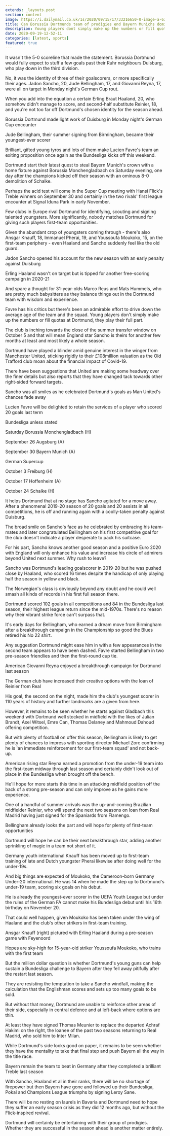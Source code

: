 ```yaml
---
extends: _layouts.post
section: content
image: https://i.dailymail.co.uk/1s/2020/09/15/17/33216650-0-image-a-63_1600186592820.jpg 
title: Can Borussia Dortmunds team of prodigies end Bayern Munichs dominance? 
description: Young players dont simply make up the numbers or fill quotas at Dortmund, they play their full part. Coach Lucien Favre and his staff are determined to drive down the average age of the team. 
date: 2020-09-19-12-52-11 
categories: [latest, sports] 
featured: true 
--- 
```

It wasn't the 5-0 scoreline that made the statement. Borussia Dortmund would fully expect to stuff a few goals past their Ruhr neighbours Duisburg, who play down in the third division.

No, it was the identity of three of their goalscorers, or more specifically their ages. Jadon Sancho, 20, Jude Bellingham, 17, and Giovanni Reyna, 17, were all on target in Monday night's German Cup rout.

When you add into the equation a certain Erling Braut Haaland, 20, who somehow didn't manage to score, and second-half substitute Reinier, 18, and you're not too far off Dortmund's chosen identity for the season ahead.

Borussia Dortmund made light work of Duisburg in Monday night's German Cup encounter

Jude Bellingham, their summer signing from Birmingham, became their youngest-ever scorer

Brilliant, gifted young tyros and lots of them make Lucien Favre's team an exiting proposition once again as the Bundesliga kicks off this weekend.

Dortmund start their latest quest to steal Bayern Munich's crown with a home fixture against Borussia Monchengladbach on Saturday evening, one day after the champions kicked off their season with an ominous 8-0 demolition of Schalke.

Perhaps the acid test will come in the Super Cup meeting with Hansi Flick's Treble winners on September 30 and certainly in the two rivals' first league encounter at Signal Iduna Park in early November.

Few clubs in Europe rival Dortmund for identifying, scouting and signing talented youngsters. More significantly, nobody matches Dortmund for giving such players first-team opportunities.

Given the abundant crop of youngsters coming through - there's also Ansgar Knauff, 18, Immanuel Pherai, 19, and Youssoufa Moukoko, 15, on the first-team periphery - even Haaland and Sancho suddenly feel like the old guard.

Jadon Sancho opened his account for the new season with an early penalty against Duisburg

Erling Haaland wasn't on target but is tipped for another free-scoring campaign in 2020-21

And spare a thought for 31-year-olds Marco Reus and Mats Hummels, who are pretty much babysitters as they balance things out in the Dortmund team with wisdom and experience.

Favre has his critics but there's been an admirable effort to drive down the average age of the team and the squad. Young players don't simply make up the numbers or fill quotas at Dortmund, they play their full part.

The club is inching towards the close of the summer transfer window on October 5 and that will mean England star Sancho is theirs for another few months at least and most likely a whole season.

Dortmund have played a blinder amid genuine interest in the winger from Manchester United, sticking rigidly to their £108million valuation as the Old Trafford club moan about the financial impact of Covid-19.

There have been suggestions that United are making some headway over the finer details but also reports that they have changed tack towards other right-sided forward targets.

Sancho was all smiles as he celebrated Dortmund's goals as Man United's chances fade away

Lucien Favre will be delighted to retain the services of a player who scored 20 goals last term

Bundesliga unless stated

Saturday Borussia Monchengladbach (H)

September 26 Augsburg (A)

September 30 Bayern Munich (A)

German Supercup

October 3 Freiburg (H)

October 17 Hoffenheim (A)

October 24 Schalke (H)

It helps Dortmund that at no stage has Sancho agitated for a move away. After a phenomenal 2019-20 season of 20 goals and 20 assists in all competitions, he is off and running again with a coolly-taken penalty against Duisburg.

The broad smile on Sancho's face as he celebrated by embracing his team-mates and later congratulated Bellingham on his first competitive goal for the club doesn't indicate a player desperate to pack his suitcase.

For his part, Sancho knows another good season and a positive Euro 2020 with England will only enhance his value and increase his circle of admirers beyond United next summer. Why rush to leave?

Sancho was Dortmund's leading goalscorer in 2019-20 but he was pushed close by Haaland, who scored 16 times despite the handicap of only playing half the season in yellow and black.

The Norwegian's class is obviously beyond any doubt and he could well smash all kinds of records in his first full season there.

Dortmund scored 102 goals in all competitions and 84 in the Bundesliga last season, their highest league return since the mid-1970s. There's no reason why their vibrant strike force can't surpass that.

It's early days for Bellingham, who earned a dream move from Birmingham after a breakthrough campaign in the Championship so good the Blues retired his No 22 shirt.

Any suggestion Dortmund might ease him in with a few appearances in the second team appears to have been dashed. Favre started Bellingham in two pre-season friendlies and then the first-round cup tie.

American Giovanni Reyna enjoyed a breakthrough campaign for Dortmund last season

The German club have increased their creative options with the loan of Reinier from Real 

His goal, the second on the night, made him the club's youngest scorer in 110 years of history and further landmarks are a given from here.

However, it remains to be seen whether he starts against Gladbach this weekend with Dortmund well stocked in midfield with the likes of Julian Brandt, Axel Witsel, Emre Can, Thomas Delaney and Mahmoud Dahoud offering competition.

But with plenty of football on offer this season, Bellingham is likely to get plenty of chances to impress with sporting director Michael Zorc confirming he is 'an immediate reinforcement for our first-team squad' and not back-up.

American rising star Reyna earned a promotion from the under-19 team into the first-team midway through last season and certainly didn't look out of place in the Bundesliga when brought off the bench.

He'll hope for more starts this time in an attacking midfield position off the back of a strong pre-season and can only improve as he gains more experience.

One of a handful of summer arrivals was the up-and-coming Brazilian midfielder Reinier, who will spend the next two seasons on loan from Real Madrid having just signed for the Spaniards from Flamengo.

Bellingham already looks the part and will hope for plenty of first-team opportunities 

Dortmund will hope he can be their next breakthrough star, adding another sprinkling of magic in a team not short of it.

Germany youth international Knauff has been moved up to first-team training of late and Dutch youngster Pherai likewise after doing well for the under-19s.

And big things are expected of Moukoko, the Cameroon-born Germany Under-20 international. He was 14 when he made the step up to Dortmund's under-19 team, scoring six goals on his debut.

He is already the youngest-ever scorer in the UEFA Youth League but under the rules of the German FA cannot make his Bundesliga debut until his 16th birthday on November 20.

That could well happen, given Moukoko has been taken under the wing of Haaland and the club's other strikers in first-team training.

Ansgar Knauff (right) pictured with Erling Haaland during a pre-season game with Feyenoord

Hopes are sky-high for 15-year-old striker Youssoufa Moukoko, who trains with the first team

But the million dollar question is whether Dortmund's young guns can help sustain a Bundesliga challenge to Bayern after they fell away pitifully after the restart last season.

They are resisting the temptation to take a Sancho windfall, making the calculation that the Englishman scores and sets up too many goals to be sold.

But without that money, Dortmund are unable to reinforce other areas of their side, especially in central defence and at left-back where options are thin.

At least they have signed Thomas Meunier to replace the departed Achraf Hakimi on the right, the loanee of the past two seasons returning to Real Madrid, who sold him to Inter Milan.

While Dortmund's side looks good on paper, it remains to be seen whether they have the mentality to take that final step and push Bayern all the way in the title race.

Bayern remain the team to beat in Germany after they completed a brilliant Treble last season

With Sancho, Haaland et al in their ranks, there will be no shortage of firepower but then Bayern have gone and followed up their Bundesliga, Pokal and Champions League triumphs by signing Leroy Sane.

There will be no resting on laurels in Bavaria and Dortmund need to hope they suffer an early season crisis as they did 12 months ago, but without the Flick-inspired revival.

Dortmund will certainly be entertaining with their group of prodigies. Whether they are successful in the season ahead is another matter entirely.

